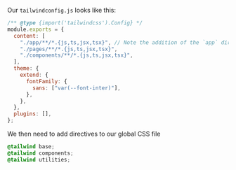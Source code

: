 Our `tailwindconfig.js` looks like this:

```js
/** @type {import('tailwindcss').Config} */
module.exports = {
  content: [
    "./app/**/*.{js,ts,jsx,tsx}", // Note the addition of the `app` directory.
    "./pages/**/*.{js,ts,jsx,tsx}",
    "./components/**/*.{js,ts,jsx,tsx}",
  ],
  theme: {
    extend: {
      fontFamily: {
        sans: ["var(--font-inter)"],
      },
    },
  },
  plugins: [],
};
```

We then need to add directives to our global CSS file

```css
@tailwind base;
@tailwind components;
@tailwind utilities;
```
